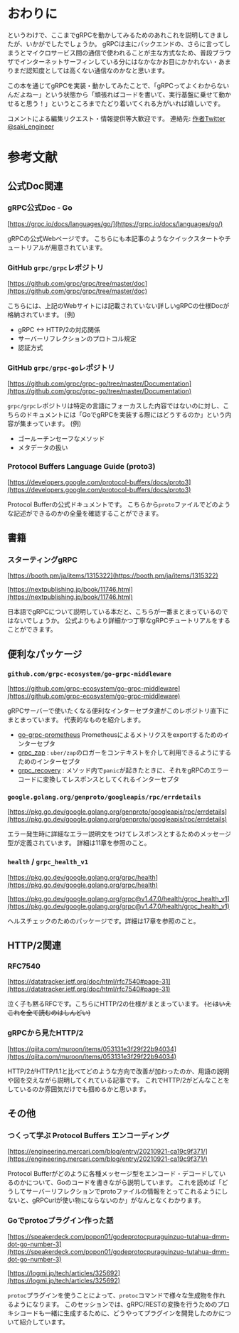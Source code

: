 
# おわりに

というわけで、ここまでgRPCを動かしてみるためのあれこれを説明してきましたが、いかがでしたでしょうか。
gRPCは主にバックエンドの、さらに言ってしまうとマイクロサービス間の通信で使われることが主な方式なため、普段ブラウザでインターネットサーフィンしている分にはなかなかお目にかかれない・あまりまだ認知度としては高くない通信なのかなと思います。

この本を通じてgRPCを実装・動かしてみたことで、「gRPCってよくわからないんだよねー」という状態から「頑張ればコードを書いて、実行基盤に乗せて動かせると思う！」というところまでたどり着いてくれる方がいれば嬉しいです。

コメントによる編集リクエスト・情報提供等大歓迎です。
連絡先: [作者Twitter \@saki_engineer](https://twitter.com/saki_engineer)

# 参考文献

## 公式Doc関連

### gRPC公式Doc - Go






[https://grpc.io/docs/languages/go/](https://grpc.io/docs/languages/go/)

gRPCの公式Webページです。
こちらにも本記事のようなクイックスタートやチュートリアルが用意されています。

### GitHub `grpc/grpc`レポジトリ


[https://github.com/grpc/grpc/tree/master/doc](https://github.com/grpc/grpc/tree/master/doc)

こちらには、上記のWebサイトには記載されていない詳しいgRPCの仕様Docが格納されています。
(例)

-   gRPC \<-\> HTTP/2の対応関係
-   サーバーリフレクションのプロトコル規定
-   認証方式

### GitHub `grpc/grpc-go`レポジトリ


[https://github.com/grpc/grpc-go/tree/master/Documentation](https://github.com/grpc/grpc-go/tree/master/Documentation)

`grpc/grpc`レポジトリは特定の言語にフォーカスした内容ではないのに対し、こちらのドキュメントには「GoでgRPCを実装する際にはどうするのか」という内容が集まっています。
(例)

-   ゴールーチンセーフなメソッド
-   メタデータの扱い

### Protocol Buffers Language Guide (proto3)


[https://developers.google.com/protocol-buffers/docs/proto3](https://developers.google.com/protocol-buffers/docs/proto3)

Protocol Bufferの公式ドキュメントです。
こちらから`proto`ファイルでどのような記述ができるのかの全量を確認することができます。

## 書籍

### スターティングgRPC

[https://booth.pm/ja/items/1315322](https://booth.pm/ja/items/1315322)

[https://nextpublishing.jp/book/11746.html](https://nextpublishing.jp/book/11746.html)

日本語でgRPCについて説明している本だと、こちらが一番まとまっているのではないでしょうか。
公式よりもより詳細かつ丁寧なgRPCチュートリアルをすることができます。

## 便利なパッケージ

### `github.com/grpc-ecosystem/go-grpc-middleware`

[https://github.com/grpc-ecosystem/go-grpc-middleware](https://github.com/grpc-ecosystem/go-grpc-middleware)

gRPCサーバーで使いたくなる便利なインターセプタ達がこのレポジトリ直下にまとまっています。
代表的なものを紹介します。

-   [go-grpc-prometheus](https://github.com/grpc-ecosystem/go-grpc-prometheus) Prometheusによるメトリクスをexportするためのインターセプタ
-   [grpc_zap](https://github.com/grpc-ecosystem/go-grpc-middleware/tree/master/logging/zap) : `uber/zap`のロガーをコンテキストを介して利用できるようにするためのインターセプタ
-   [grpc_recovery](https://github.com/grpc-ecosystem/go-grpc-middleware/tree/master/recovery) : メソッド内で`panic`が起きたときに、それをgRPCのエラーコードに変換してレスポンスとしてくれるインターセプタ

### `google.golang.org/genproto/googleapis/rpc/errdetails`

[https://pkg.go.dev/google.golang.org/genproto/googleapis/rpc/errdetails](https://pkg.go.dev/google.golang.org/genproto/googleapis/rpc/errdetails)

エラー発生時に詳細なエラー説明文をつけてレスポンスとするためのメッセージ型が定義されています。
詳細は11章を参照のこと。

### `health` / `grpc_health_v1`

[https://pkg.go.dev/google.golang.org/grpc/health](https://pkg.go.dev/google.golang.org/grpc/health)

[https://pkg.go.dev/google.golang.org/grpc@v1.47.0/health/grpc_health_v1](https://pkg.go.dev/google.golang.org/grpc@v1.47.0/health/grpc_health_v1)

ヘルスチェックのためのパッケージです。詳細は17章を参照のこと。

## HTTP/2関連

### RFC7540

[https://datatracker.ietf.org/doc/html/rfc7540#page-31](https://datatracker.ietf.org/doc/html/rfc7540#page-31)

泣く子も黙るRFCです。こちらにHTTP/2の仕様がまとまっています。
~~(とはいえこれを全て読むのはしんどい)~~

### gRPCから見たHTTP/2

[https://qiita.com/muroon/items/053131e3f29f22b94034](https://qiita.com/muroon/items/053131e3f29f22b94034)

HTTP/2がHTTP/1.1と比べてどのような方向で改善が加わったのか、用語の説明や図を交えながら説明してくれている記事です。
これでHTTP/2がどんなことをしているのか雰囲気だけでも掴めるかと思います。

## その他

### つくって学ぶ Protocol Buffers エンコーディング

[https://engineering.mercari.com/blog/entry/20210921-ca19c9f371/](https://engineering.mercari.com/blog/entry/20210921-ca19c9f371/)

Protocol
Bufferがどのように各種メッセージ型をエンコード・デコードしているのかについて、Goのコードを書きながら説明しています。
これを読めば「どうしてサーバーリフレクションでprotoファイルの情報をとってこれるようにしないと、gRPCurlが使い物にならないのか」がなんとなくわかります。

### Goでprotocプラグイン作った話

[https://speakerdeck.com/popon01/godeprotocpuraguinzuo-tutahua-dmm-dot-go-number-3](https://speakerdeck.com/popon01/godeprotocpuraguinzuo-tutahua-dmm-dot-go-number-3)

[https://logmi.jp/tech/articles/325692](https://logmi.jp/tech/articles/325692)

`protoc`プラグインを使うことによって、`protoc`コマンドで様々な生成物を作れるようになります。
このセッションでは、gRPC/RESTの変換を行うためのプロキシコードも一緒に生成するために、どうやってプラグインを開発したのかについて紹介しています。





